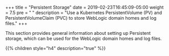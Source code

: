 +++
title = "Persistent Storage"
date = 2019-02-23T16:45:09-05:00
weight = 7.5
pre = "<b> </b>"
description = "Use a Kubernetes PersistentVolume (PV) and PersistentVolumeClaim (PVC) to store WebLogic domain homes and log files."
+++

This section provides general information about setting up Persistent storage, which can be used for the WebLogic domain homes and log files. 

{{% children style="h4" description="true" %}}
